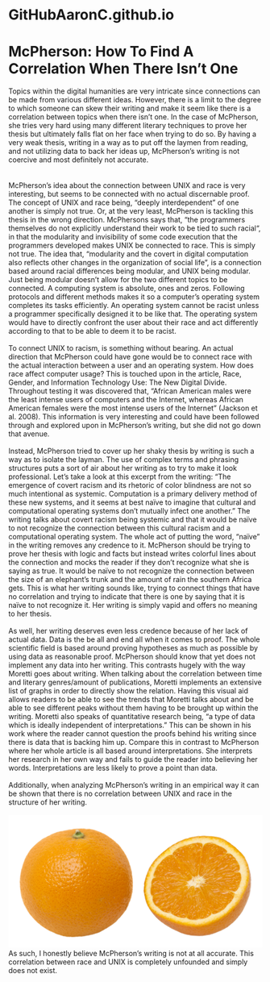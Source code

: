 # GitHubAaronC.github.io
# McPherson: How To Find A Correlation When There Isn’t One


Topics within the digital humanities are very intricate since connections can be made from various different ideas. However, there is a limit to the degree to which someone can skew their writing and make it seem like there is a correlation between topics when there isn’t one. In the case of McPherson, she tries very hard using many different literary techniques to prove her thesis but ultimately falls flat on her face when trying to do so. By having a very weak thesis, writing in a way as to put off the laymen from reading, and not utilizing data to back her ideas up, McPherson’s writing is not coercive and most definitely not accurate.  
<br />	
McPherson’s idea about the connection between UNIX and race is very interesting, but seems to be connected with no actual discernable proof. The concept of UNIX and race being, “deeply interdependent” of one another is simply not true. Or, at the very least, McPherson is tackling this thesis in the wrong direction. McPhersons says that, “the programmers themselves do not explicitly understand their work to be tied to such racial“, in that the modularity and invisibility of some code execution that the programmers developed makes UNIX be connected to race. This is simply not true. The idea that, “modularity and the covert in digital computation also reflects other changes in the organization of social life”, is a connection based around racial differences being modular, and UNIX being modular. Just being modular doesn’t allow for the two different topics to be connected. A computing system is absolute, ones and zeros. Following protocols and different methods makes it so a computer’s operating system completes its tasks efficiently. An operating system cannot be racist unless a programmer specifically designed it to be like that. The operating system would have to directly confront the user about their race and act differently according to that to be able to deem it to be racist.  
<br />
To connect UNIX to racism, is something without bearing. An actual direction that McPherson could have gone would be to connect race with the actual interaction between a user and an operating system. How does race affect computer usage? This is touched upon in the article, Race, Gender, and Information Technology Use: The New Digital Divide. Throughout testing it was discovered that, “African American males were the least intense users of computers and the Internet, whereas African American females were the most intense users of the Internet” (Jackson et al. 2008). This information is very interesting and could have been followed through and explored upon in McPherson’s writing, but she did not go down that avenue.  
<br />
Instead, McPherson tried to cover up her shaky thesis by writing is such a way as to isolate the layman. The use of complex terms and phrasing structures puts a sort of air about her writing as to try to make it look professional. Let’s take a look at this excerpt from the writing: “The emergence of covert racism and its rhetoric of color blindness are not so much intentional as systemic. Computation is a primary delivery method of these new systems, and it seems at best naïve to imagine that cultural and computational operating systems don’t mutually infect one another.” The writing talks about covert racism being systemic and that it would be naïve to not recognize the connection between this cultural racism and a computational operating system. The whole act of putting the word, “naïve” in the writing removes any credence to it. McPherson should be trying to prove her thesis with logic and facts but instead writes colorful lines about the connection and mocks the reader if they don’t recognize what she is saying as true. It would be naïve to not recognize the connection between the size of an elephant’s trunk and the amount of rain the southern Africa gets. This is what her writing sounds like, trying to connect things that have no correlation and trying to indicate that there is one by saying that it is naïve to not recognize it. Her writing is simply vapid and offers no meaning to her thesis.  
<br />
As well, her writing deserves even less credence because of her lack of actual data. Data is the be all and end all when it comes to proof. The whole scientific field is based around proving hypotheses as much as possible by using data as reasonable proof. McPherson should know that yet does not implement any data into her writing. This contrasts hugely with the way Moretti goes about writing. When talking about the correlation between time and literary genres/amount of publications, Moretti implements an extensive list of graphs in order to directly show the relation. Having this visual aid allows readers to be able to see the trends that Moretti talks about and be able to see different peaks without them having to be brought up within the writing. Moretti also speaks of quantitative research being, “a type of data which is ideally independent of interpretations.” This can be shown in his work where the reader cannot question the proofs behind his writing since there is data that is backing him up. Compare this in contrast to McPherson where her whole article is all based around interpretations. She interprets her research in her own way and fails to guide the reader into believing her words. Interpretations are less likely to prove a point than data.  
<br />
Additionally, when analyzing McPherson’s writing in an empirical way it can be shown that there is no correlation between UNIX and race in the structure of her writing.  
<br />
![](images/Orange-Whole-&-Split.jpg)
<br />
As such, I honestly believe McPherson’s writing is not at all accurate. This correlation between race and UNIX is completely unfounded and simply does not exist.   
